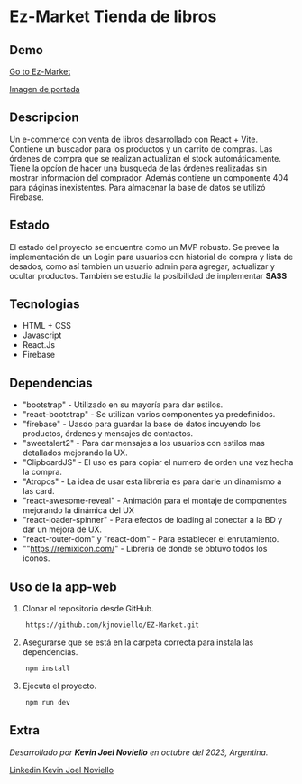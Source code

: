 # Ez-Market Tienda de libros
## Demo

[Go to Ez-Market](https://ezmarket.netlify.app/)

[Imagen de portada](/public/preview-ezmarket.png)

## Descripcion

Un e-commerce con venta de libros desarrollado con React + Vite. Contiene un buscador para los productos y un carrito de compras. Las órdenes de compra que se realizan actualizan el stock automáticamente. Tiene la opcíon de hacer una busqueda de las órdenes realizadas sin mostrar información del comprador. Además contiene un componente 404 para páginas inexistentes. Para almacenar la base de datos se utilizó Firebase. 


## Estado

El estado del proyecto se encuentra como un MVP robusto. Se prevee la implementación de un Login para usuarios con historial de compra y lista de desados, como así tambien un usuario admin para agregar, actualizar y ocultar productos. También se estudia la posibilidad de implementar **SASS** 


## Tecnologias

* HTML + CSS
* Javascript
* React.Js
* Firebase


##  Dependencias

* "bootstrap" - Utilizado en su mayoría para dar estilos.
* "react-bootstrap" - Se utilizan varios componentes ya predefinidos.
* "firebase" - Uasdo para guardar la base de datos incuyendo los productos, órdenes y mensajes de contactos.
* "sweetalert2" - Para dar mensajes a los usuarios con estilos mas detallados mejorando la UX.
* "ClipboardJS" - El uso es para copiar el numero de orden una vez hecha la compra.
* "Atropos" - La idea de usar esta libreria es para darle un dinamismo a las card.
* "react-awesome-reveal" - Animación para el montaje de componentes mejorando la dinámica del UX
* "react-loader-spinner" - Para efectos de loading al conectar a la BD y dar un mejora de UX.
* "react-router-dom" y "react-dom" - Para establecer el enrutamiento.
* ""https://remixicon.com/" - Libreria de donde se obtuvo todos los iconos.


## Uso de la app-web

1. Clonar el repositorio desde GitHub.

``` bash
    https://github.com/kjnoviello/EZ-Market.git
```    

2. Asegurarse que se está en la carpeta correcta para instala las dependencias.

``` bash
    npm install
```   

3. Ejecuta el proyecto.

``` bash
    npm run dev
```    


## Extra

_Desarrollado por **Kevin Joel Noviello** en octubre del 2023, Argentina._

[Linkedin Kevin Joel Noviello](https://www.linkedin.com/in/kevinjoelnoviello/)



